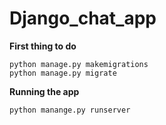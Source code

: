 # Django_chat_app
**First thing to do**
```
python manage.py makemigrations
python manage.py migrate
```
**Running the app**
```
python manange.py runserver
```

